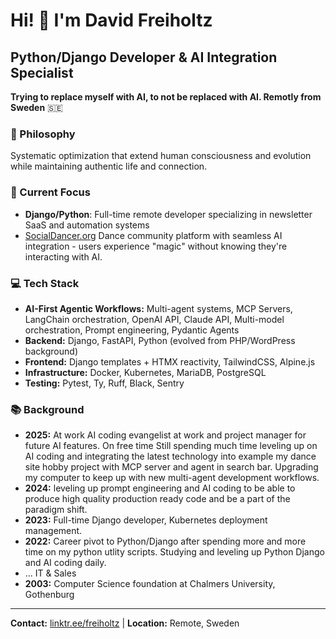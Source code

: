 # Hi! 👋 I'm David Freiholtz
## Python/Django Developer & AI Integration Specialist

**Trying to replace myself with AI, to not be replaced with AI. Remotly from Sweden** 🇸🇪

### 🌟 Philosophy
Systematic optimization that extend human consciousness and evolution while maintaining authentic life and connection.

### 🎯 Current Focus
-  **Django/Python**: Full-time remote developer specializing in newsletter SaaS and automation systems  
-  [SocialDancer.org](https://socialdancer.org/) Dance community platform with seamless AI integration - users experience "magic" without knowing they're interacting with AI.

### 💻 Tech Stack
- **AI-First Agentic Workflows:** Multi-agent systems, MCP Servers, LangChain orchestration, OpenAI API, Claude API, Multi-model orchestration, Prompt engineering, Pydantic Agents
- **Backend:** Django, FastAPI, Python (evolved from PHP/WordPress background)
- **Frontend:** Django templates + HTMX reactivity, TailwindCSS, Alpine.js
- **Infrastructure:** Docker, Kubernetes, MariaDB, PostgreSQL
- **Testing:** Pytest, Ty, Ruff, Black, Sentry


### 📚 Background
- **2025:** At work AI coding evangelist at work and project manager for future AI features. On free time Still spending much time leveling up on AI coding and integrating the latest technology into example my dance site hobby project with MCP server and agent in search bar. Upgrading my computer to keep up with new multi-agent development workflows.
- **2024:** leveling up prompt engineering and AI coding to be able to produce high quality production ready code and be a part of the paradigm shift. 
- **2023:** Full-time Django developer, Kubernetes deployment management.
- **2022:** Career pivot to Python/Django after spending more and more time on my python utlity scripts. Studying and leveling up Python Django and AI coding daily.
-  ... IT & Sales
- **2003:** Computer Science foundation at Chalmers University, Gothenburg


---
**Contact:** [linktr.ee/freiholtz](https://linktr.ee/freiholtz) | **Location:** Remote, Sweden